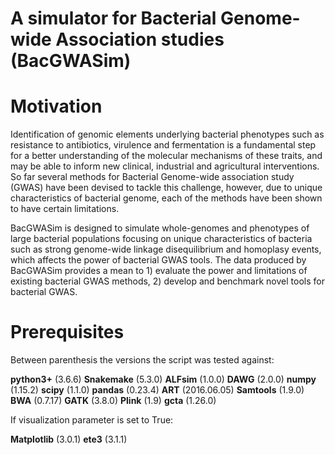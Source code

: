 # A simulator for Bacterial Genome-wide Association studies (BacGWASim)
# Motivation
Identification of genomic elements underlying bacterial phenotypes such as resistance to antibiotics, virulence and fermentation is a fundamental step for a better understanding of the molecular mechanisms of these traits, and may be able to inform new clinical, industrial and agricultural interventions. So far several methods for Bacterial Genome-wide association study (GWAS) have been devised to tackle this challenge, however, due to unique characteristics of bacterial genome, each of the methods have been shown to have certain limitations. 

BacGWASim is designed to simulate whole-genomes and phenotypes of large bacterial populations focusing on unique characteristics of bacteria such as strong genome-wide linkage disequilibrium and homoplasy events, which affects the power of bacterial GWAS tools. The data produced by BacGWASim provides a mean to 1) evaluate the power and limitations of existing bacterial GWAS methods, 2) develop and benchmark novel tools for bacterial GWAS.


# Prerequisites


Between parenthesis the versions the script was tested against:

**python3+** (3.6.6)
**Snakemake** (5.3.0)
**ALFsim** (1.0.0)
**DAWG** (2.0.0)
**numpy** (1.15.2)
**scipy** (1.1.0)
**pandas** (0.23.4)
**ART** (2016.06.05)
**Samtools** (1.9.0)
**BWA** (0.7.17)
**GATK** (3.8.0)
**Plink** (1.9)
**gcta** (1.26.0)

If visualization parameter is set to True:

**Matplotlib** (3.0.1)
**ete3** (3.1.1)

